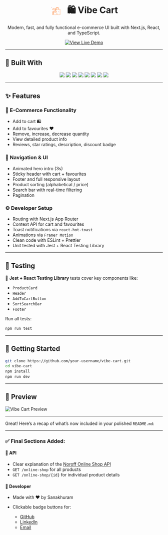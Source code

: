 
<div align="center">
  <h1>
    <img 
      src="./public/loading-shop.gif" 
      alt="Vibe Cart Logo" 
      width="40" 
      style="border-radius: 50%; vertical-align: middle; margin-right: 8px;" 
    />
    🛍️ Vibe Cart
  </h1>
  <p>Modern, fast, and fully functional e-commerce UI built with Next.js, React, and TypeScript.</p>
  <a href="https://jsfw-sanakhuram.vercel.app/" target="_blank">
    <img src="https://img.shields.io/badge/View%20Live-Demo-green?style=for-the-badge&logo=vercel" alt="View Live Demo" />
  </a>
</div>

---

## 🧰 Built With

<p align="center">
  <img src="https://img.shields.io/badge/React-20232a?style=for-the-badge&logo=react&logoColor=61DAFB" />
  <img src="https://img.shields.io/badge/Next.js-000000?style=for-the-badge&logo=nextdotjs&logoColor=white" />
  <img src="https://img.shields.io/badge/TypeScript-3178c6?style=for-the-badge&logo=typescript&logoColor=white" />
  <img src="https://img.shields.io/badge/TailwindCSS-38bdf8?style=for-the-badge&logo=tailwindcss&logoColor=white" />
  <img src="https://img.shields.io/badge/Jest-99425b?style=for-the-badge&logo=jest&logoColor=white" />
  <img src="https://img.shields.io/badge/ESLint-4B32C3?style=for-the-badge&logo=eslint&logoColor=white" />
  <img src="https://img.shields.io/badge/Prettier-f7b93e?style=for-the-badge&logo=prettier&logoColor=black" />
  <img src="https://img.shields.io/badge/VS%20Code-007ACC?style=for-the-badge&logo=visualstudiocode&logoColor=white" />
</p>

---

## ✨ Features

### 🛒 E-Commerce Functionality
- Add to cart 🛍️
- Add to favourites ❤️
- Remove, increase, decrease quantity
- View detailed product info
- Reviews, star ratings, description, discount badge

### 🧭 Navigation & UI
- Animated hero intro (3s)
- Sticky header with cart + favourites
- Footer and full responsive layout
- Product sorting (alphabetical / price)
- Search bar with real-time filtering
- Pagination

### ⚙️ Developer Setup
- Routing with Next.js App Router
- Context API for cart and favourites
- Toast notifications via `react-hot-toast`
- Animations via `Framer Motion`
- Clean code with ESLint + Prettier
- Unit tested with Jest + React Testing Library

---

## 🧪 Testing

🧾 **Jest + React Testing Library** tests cover key components like:

- `ProductCard`
- `Header`
- `AddToCartButton`
- `SortSearchBar`
- `Footer`

Run all tests:

```bash
npm run test
````

---

## 🚀 Getting Started

```bash
git clone https://github.com/your-username/vibe-cart.git
cd vibe-cart
npm install
npm run dev
```

---

## 📸 Preview

![Vibe Cart Preview](https://your-project-screenshot-url.png)

---

Great! Here’s a recap of what’s now included in your polished `README.md`:

---

### ✅ Final Sections Added:

#### 📡 **API**

* Clear explanation of the [Noroff Online Shop API](https://docs.noroff.dev/docs/v2/basic/online-shop)
* `GET /online-shop` for all products
* `GET /online-shop/{id}` for individual product details

#### 👤 **Developer**

* Made with ❤️ by Sanakhuram
* Clickable badge buttons for:

  * [GitHub](https://github.com/sanakhuram)
  * [LinkedIn](https://www.linkedin.com/in/sana-khuram-157ba02b7/)
  * [Email](mailto:sana.khuram.baig@gmail.com)




